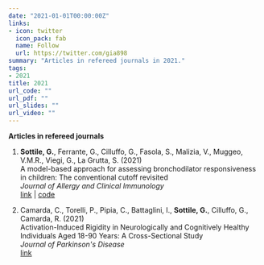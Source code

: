 ```yaml
---
date: "2021-01-01T00:00:00Z"
links:
- icon: twitter
  icon_pack: fab
  name: Follow
  url: https://twitter.com/gia898
summary: "Articles in refereed journals in 2021."
tags:
- 2021
title: 2021
url_code: ""
url_pdf: ""
url_slides: ""
url_video: ""
---
```


**Articles in refereed journals**  
1. **Sottile, G.**, Ferrante, G., Cilluffo, G., Fasola, S., Malizia, V., Muggeo, V.M.R., Viegi, G., La Grutta, S. (2021)    
A model-based approach for assessing bronchodilator responsiveness in children: The conventional cutoff revisited    
*Journal of Allergy and Clinical Immunology*      
[link](https://www.jacionline.org/article/S0091-6749(20)31104-0/fulltext) | [code](https://gianlucasottile.shinyapps.io/DynNomapp/)

1. Camarda, C., Torelli, P., Pipia, C., Battaglini, I., **Sottile, G.**, Cilluffo, G., Camarda, R. (2021)    
Activation-Induced Rigidity in Neurologically and Cognitively Healthy Individuals Aged 18-90 Years: A Cross-Sectional Study   
*Journal of Parkinson's Disease*    
[link](https://content.iospress.com/articles/journal-of-parkinsons-disease/jpd202488)   
